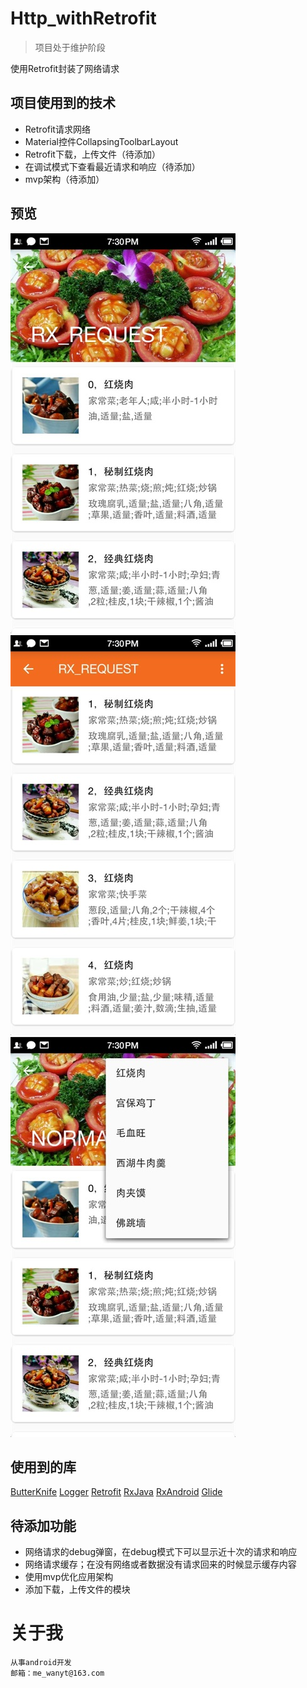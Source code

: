 # Http_withRetrofit

> 项目处于维护阶段

使用Retrofit封装了网络请求

## 项目使用到的技术

* Retrofit请求网络
* Material控件CollapsingToolbarLayout
* Retrofit下载，上传文件（待添加）
* 在调试模式下查看最近请求和响应（待添加）
* mvp架构（待添加）

## 预览

![](previous/screen_1.png)
![](previous/screen_2.png)
![](previous/screen_3.png)

## 使用到的库

[ButterKnife](https://github.com/JakeWharton/butterknife)
[Logger](https://github.com/orhanobut/logger)
[Retrofit](https://github.com/square/retrofit)
[RxJava](https://github.com/ReactiveX/RxJava)
[RxAndroid](https://github.com/ReactiveX/RxAndroid)
[Glide](https://github.com/bumptech/glide)

## 待添加功能

* 网络请求的debug弹窗，在debug模式下可以显示近十次的请求和响应
* 网络请求缓存；在没有网络或者数据没有请求回来的时候显示缓存内容
* 使用mvp优化应用架构
* 添加下载，上传文件的模块

# 关于我

    从事android开发
    邮箱：me_wanyt@163.com